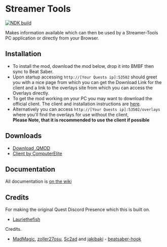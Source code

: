 # Streamer Tools
[![NDK build](https://github.com/EnderdracheLP/streamer-tools/actions/workflows/BuildMod.yml/badge.svg?branch=master)](https://github.com/EnderdracheLP/streamer-tools/actions/workflows/BuildMod.yml)

Makes information available which can then be used by a Streamer-Tools PC application or directly from your Browser.

## Installation
- To install the mod, download the mod below, drop it into BMBF then sync to Beat Saber.
- Upon startup accessing `http://[Your Quests ip]:53502` should greet you with a nice page from which you can get the Download Link for the client and a link to the overlays site from which you can access the Overlays directly.
- To get the mod working on your PC you may want to download the official client. The client and installation instructions are [here](https://github.com/ComputerElite/streamer-tools-client).
- Alternatively you can access `http://[Your Quests ip]:53502/overlays` where you'll find the overlays for use without the client, <br><b>Please Note, that it is recommended to use the client if possible</b>

## Downloads
- [Download .QMOD](https://github.com/EnderdracheLP/streamer-tools/releases/latest)
- [Client by ComputerElite](https://github.com/ComputerElite/streamer-tools-client)

## Documentation
All documentation is [on the wiki](https://github.com/EnderdracheLP/streamer-tools/wiki/)

## Credits
For making the original Quest Discord Presence which this is built on.
* [Lauriethefish](https://github.com/Lauriethefish)

Credits.
* [MadMagic](https://github.com/madmagic007), [zoller27osu](https://github.com/zoller27osu), [Sc2ad](https://github.com/Sc2ad) and [jakibaki](https://github.com/jakibaki) - [beatsaber-hook](https://github.com/sc2ad/beatsaber-hook)
